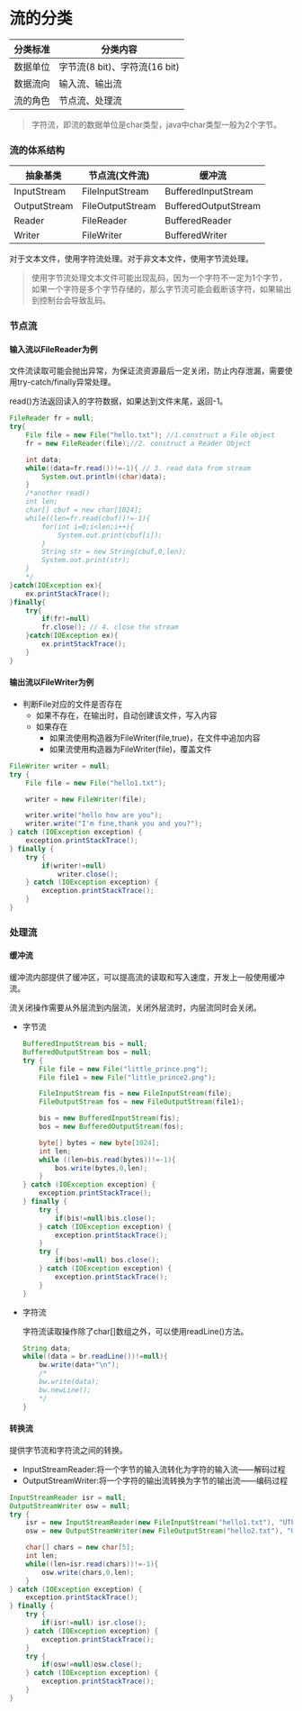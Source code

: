 # 流的分类

| 分类标准 | 分类内容                      |
| -------- | ----------------------------- |
| 数据单位 | 字节流(8 bit)、字符流(16 bit) |
| 数据流向 | 输入流、输出流                |
| 流的角色 | 节点流、处理流                |

> 字符流，即流的数据单位是char类型，java中char类型一般为2个字节。

### 流的体系结构

| 抽象基类     | 节点流(文件流)   | 缓冲流               |
| ------------ | ---------------- | -------------------- |
| InputStream  | FileInputStream  | BufferedInputStream  |
| OutputStream | FileOutputStream | BufferedOutputStream |
| Reader       | FileReader       | BufferedReader       |
| Writer       | FileWriter       | BufferedWriter       |

对于文本文件，使用字符流处理。对于非文本文件，使用字节流处理。

> 使用字节流处理文本文件可能出现乱码，因为一个字符不一定为1个字节，如果一个字符是多个字节存储的，那么字节流可能会截断该字符，如果输出到控制台会导致乱码。

### 节点流

#### 输入流以FileReader为例

文件流读取可能会抛出异常，为保证流资源最后一定关闭，防止内存泄漏，需要使用try-catch/finally异常处理。

read()方法返回读入的字符数据，如果达到文件末尾，返回-1。

```java
FileReader fr = null;
try{
	File file = new File("hello.txt"); //1.construct a File object
    fr = new FileReader(file);//2. construct a Reader Object

    int data; 
    while((data=fr.read())!=-1){ // 3. read data from stream
        System.out.println((char)data);
    }
    /*another read()
    int len;
    char[] cbuf = new char[1024];
    while((len=fr.read(cbuf))!=-1){
    	for(int i=0;i<len;i++){
    		System.out.print(cbuf[i]);
    	}
    	String str = new String(cbuf,0,len);
    	System.out.print(str);
    }
    */
}catch(IOException ex){
    ex.printStackTrace();
}finally{
    try{
        if(fr!=null)
       	fr.close(); // 4. close the stream   
    }catch(IOException ex){
        ex.printStackTrace();
    }
}
```

#### 输出流以FileWriter为例

* 判断File对应的文件是否存在
  * 如果不存在，在输出时，自动创建该文件，写入内容
  * 如果存在
    * 如果流使用构造器为FileWriter(file,true)，在文件中追加内容
    * 如果流使用构造器为FileWriter(file)，覆盖文件

```java
FileWriter writer = null;
try {
    File file = new File("hello1.txt");

    writer = new FileWriter(file);

    writer.write("hello how are you");
    writer.write("I'm fine,thank you and you?");
} catch (IOException exception) {
    exception.printStackTrace();
} finally {
    try {
        if(writer!=null)
            writer.close();
    } catch (IOException exception) {
        exception.printStackTrace();
    }
}
```

### 处理流

#### 缓冲流

缓冲流内部提供了缓冲区，可以提高流的读取和写入速度，开发上一般使用缓冲流。

流关闭操作需要从外层流到内层流，关闭外层流时，内层流同时会关闭。

* 字节流

    ```java
    BufferedInputStream bis = null;
    BufferedOutputStream bos = null;
    try {
        File file = new File("little_prince.png");
        File file1 = new File("little_prince2.png");

        FileInputStream fis = new FileInputStream(file);
        FileOutputStream fos = new FileOutputStream(file1);

        bis = new BufferedInputStream(fis);
        bos = new BufferedOutputStream(fos);

        byte[] bytes = new byte[1024];
        int len;
        while ((len=bis.read(bytes))!=-1){
            bos.write(bytes,0,len);
        }
    } catch (IOException exception) {
        exception.printStackTrace();
    } finally {
        try {
            if(bis!=null)bis.close();
        } catch (IOException exception) {
            exception.printStackTrace();
        }
        try {
            if(bos!=null) bos.close();
        } catch (IOException exception) {
            exception.printStackTrace();
        }
    }
    ```

* 字符流

  字符流读取操作除了char[]数组之外，可以使用readLine()方法。

  ```java
  String data;
  while((data = br.readLine())!=null){
      bw.write(data+"\n");
      /*
      bw.write(data);
      bw.newLine();
      */
  }
  ```

#### 转换流

提供字节流和字符流之间的转换。

* InputStreamReader:将一个字节的输入流转化为字符的输入流——解码过程
* OutputStreamWriter:将一个字符的输出流转换为字节的输出流——编码过程

```java
InputStreamReader isr = null;
OutputStreamWriter osw = null;
try {
    isr = new InputStreamReader(new FileInputStream("hello1.txt"), "UTF-8");
    osw = new OutputStreamWriter(new FileOutputStream("hello2.txt"), "GBK");

    char[] chars = new char[5];
    int len;
    while((len=isr.read(chars))!=-1){
        osw.write(chars,0,len);
    }
} catch (IOException exception) {
    exception.printStackTrace();
} finally {
    try {
        if(isr!=null) isr.close();
    } catch (IOException exception) {
        exception.printStackTrace();
    }
    try {
        if(osw!=null)osw.close();
    } catch (IOException exception) {
        exception.printStackTrace();
    }
}
```

